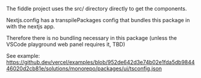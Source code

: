 The fiddle project uses the src/ directory directly to get the components.

Nextjs.config has a transpilePackages config that bundles this package in with the nextjs app.

Therefore there is no bundling necessary in this package (unless the VSCode playground web panel requires it, TBD)

See example: https://github.dev/vercel/examples/blob/952de642d3e74b02e1fda5db984446020d2cb81e/solutions/monorepo/packages/ui/tsconfig.json
